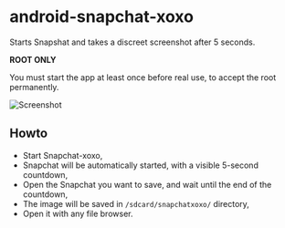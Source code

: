 android-snapchat-xoxo
=====================

Starts Snapshat and takes a discreet screenshot after 5 seconds.

**ROOT ONLY**

You must start the app at least once before real use, to accept the root permanently.

![Screenshot][1]

Howto
-----

- Start Snapchat-xoxo,
- Snapchat will be automatically started, with a visible 5-second countdown,
- Open the Snapchat you want to save, and wait until the end of the countdown,
- The image will be saved in `/sdcard/snapchatxoxo/` directory,
- Open it with any file browser.

[1]: https://raw.githubusercontent.com/Nilhcem/android-snapchat-xoxo/master/screenshot.png
